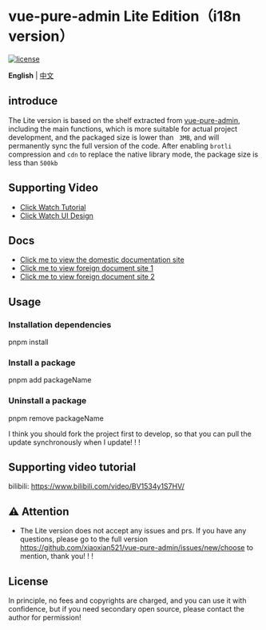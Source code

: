 <h1>vue-pure-admin Lite Edition（i18n version）</h1>

[![license](https://img.shields.io/github/license/xiaoxian521/vue-pure-admin.svg)](LICENSE)

**English** | [中文](./README.md)

## introduce

The Lite version is based on the shelf extracted from [vue-pure-admin](https://github.com/xiaoxian521/vue-pure-admin), including the main functions, which is more suitable for actual project development, and the packaged size is lower than ` 3MB`, and will permanently sync the full version of the code. After enabling `brotli` compression and `cdn` to replace the native library mode, the package size is less than `500kb`

## Supporting Video

- [Click Watch Tutorial](https://www.bilibili.com/video/BV1534y1S7HV)
- [Click Watch UI Design](https://www.bilibili.com/video/BV17g411T7rq)

## Docs

- [Click me to view the domestic documentation site](http://yiming_chang.gitee.io/pure-admin-doc)
- [Click me to view foreign document site 1](https://xiaoxian521.github.io/pure-admin-doc)
- [Click me to view foreign document site 2](https://pure-admin-doc.vercel.app)

## Usage

### Installation dependencies

pnpm install

### Install a package

pnpm add packageName

### Uninstall a package

pnpm remove packageName

I think you should fork the project first to develop, so that you can pull the update synchronously when I update! ! !

## Supporting video tutorial

bilibili: https://www.bilibili.com/video/BV1534y1S7HV/

## ⚠️ Attention

- The Lite version does not accept any issues and prs. If you have any questions, please go to the full version https://github.com/xiaoxian521/vue-pure-admin/issues/new/choose to mention, thank you! ! !

## License

In principle, no fees and copyrights are charged, and you can use it with confidence, but if you need secondary open source, please contact the author for permission!
